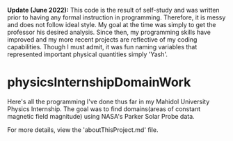 **Update (June 2022):** This code is the result of self-study and was written prior to having any formal instruction in programming. Therefore, it is messy and does not follow ideal style.  My goal at the time was simply to get the professor his desired analysis. Since then, my programming skills have improved and my more recent projects are reflective of my coding capabilities. Though I must admit, it was fun naming variables that represented important physical quantities simply 'Yash'.

# physicsInternshipDomainWork
Here's all the programming I've done thus far in my Mahidol University Physics Internship. The goal was to find domains(areas of constant magnetic field magnitude) using NASA's Parker Solar Probe data. 

For more details, view the 'aboutThisProject.md' file.
